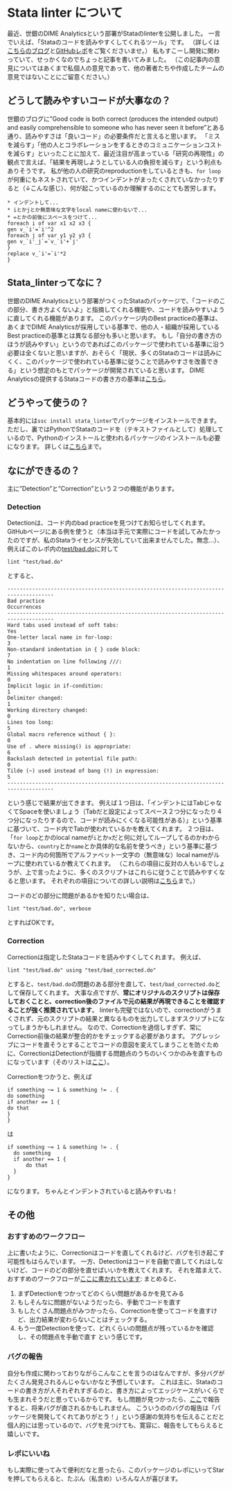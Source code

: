 # Stata linter について

最近、世銀のDIME Analyticsという部署がStataのlinterを公開しました。
一言でいえば、「Stataのコードを読みやすくしてくれるツール」です。
（詳しくは[こちらのブログ](https://blogs.worldbank.org/impactevaluations/stata-linter-produces-stata-code-sparks-joy)と[GitHubレポ](https://github.com/worldbank/stata-linter)をご覧くださいませ。）
私もすこーし開発に関わっていて、せっかくなのでちょっと記事を書いてみました。
（この記事内の意見についてはあくまで私個人の意見であって、他の著者たちや作成したチームの意見ではないことにご留意ください。）

## どうして読みやすいコードが大事なの？

世銀のブログに”Good code is both correct (produces the intended output) and easily comprehensible to someone who has never seen it before”とある通り、読みやすさは「良いコード」の必要条件だと言えると思います。
「ミスを減らす」「他の人とコラボレーションをするときのコミュニケーションコストを減らす」といったことに加えて、最近注目が高まっている「研究の再現性」の観点で言えば、「結果を再現しようとしている人の負担を減らす」という利点もありそうです。
私が他の人の研究のreproductionをしているときも、`for loop`が何重にもネストされていて、かつインデントがまったくされていなかったりすると（↓こんな感じ）、何が起こっているのか理解するのにとても苦労します。

```
* インデントして...
* iとかjとか無意味な文字をlocal nameに使わないで...
* =とかの前後にスペースをつけて...
foreach i of var x1 x2 x3 {
gen v_`i'=`i'^2
foreach j of var y1 y2 y3 {
gen v_`i'_j`=`v_`i'+`j'
}
replace v_`i'=`i'*2
}
```

## Stata_linterってなに？

世銀のDIME Analyticsという部署がつくったStataのパッケージで、「コードのこの部分、書き方よくないよ」と指摘してくれる機能や、コードを読みやすいように直してくれる機能があります。
このパッケージ内のBest practiceの基準は、あくまでDIME Analyticsが採用している基準で、他の人・組織が採用しているBest practiceの基準とは異なる部分も多いと思います。
もし「自分の書き方のほうが読みやすい」というのであればこのパッケージで使われている基準に沿う必要は全くないと思いますが、おそらく「現状、多くのStataのコードは読みにくく、このパッケージで使われている基準に従うことで読みやすさを改善できる」という想定のもとでパッケージが開発されていると思います。
DIME Analyticsの提供するStataコードの書き方の基準は[こちら](https://worldbank.github.io/dime-data-handbook/coding.html#the-dime-analytics-stata-style-guide)。

## どうやって使うの？

基本的には`ssc install stata_linter`でパッケージをインストールできます。
ただし、裏ではPythonでStataのコードを（テキストファイルとして）処理しているので、Pythonのインストールと使われるパッケージのインストールも必要になります。
詳しくは[こちら](https://github.com/worldbank/stata-linter#requirements)まで。

## なにができるの？

主に”Detection”と”Correction”という２つの機能があります。

### Detection

Detectionは、コード内のbad practiceを見つけてお知らせしてくれます。
GitHubページにある例を使うと（本当は手元で実際にコードを試してみたかったのですが、私のStataライセンスが失効していて出来ませんでした。無念…）、例えばこのレポ内の[test/bad.do](https://github.com/worldbank/stata-linter/blob/master/test/bad.do)に対して

```
lint "test/bad.do"
```

とすると、

```
-------------------------------------------------------------------------------------
Bad practice                                                          Occurrences                   
-------------------------------------------------------------------------------------
Hard tabs used instead of soft tabs:                                  Yes       
One-letter local name in for-loop:                                    3
Non-standard indentation in { } code block:                           7
No indentation on line following ///:                                 1
Missing whitespaces around operators:                                 0
Implicit logic in if-condition:                                       1
Delimiter changed:                                                    1
Working directory changed:                                            0
Lines too long:                                                       5
Global macro reference without { }:                                   0
Use of . where missing() is appropriate:                              6
Backslash detected in potential file path:                            0
Tilde (~) used instead of bang (!) in expression:                     5
-------------------------------------------------------------------------------------
```

という感じで結果が出てきます。
例えば１つ目は、「インデントにはTabじゃなくてSpaceを使いましょう（Tabだと設定によってスペース２つ分になったり４つ分になったりするので、コードが読みにくくなる可能性がある）」という基準に基づいて、コード内でTabが使われているかを教えてくれます。
２つ目は、「`for loop`とかのlocal nameが`i`とか`x`だと何に対してループしてるのかわからないから、`country`とか`name`とか具体的な名前を使うべき」という基準に基づき、コード内の何箇所でアルファベット一文字の（無意味な）local nameがループに使われているか教えてくれます。
（これらの項目に反対の人もいるでしょうが、上で言ったように、多くのスクリプトはこれらに従うことで読みやすくなると思います。
それぞれの項目についての詳しい説明は[こちら](https://github.com/worldbank/stata-linter#coding-practices-to-be-detected)まで。）

コードのどの部分に問題があるかを知りたい場合は、
```
lint "test/bad.do", verbose
```
とすればOKです。

### Correction

Correctionは指定したStataコードを読みやすくしてくれます。
例えば、
```
lint "test/bad.do" using "test/bad_corrected.do"
```
とすると、`test/bad.do`の問題のある部分を直して、`test/bad_corrected.do`として保存してくれます。
大事な点ですが、**常にオリジナルのスクリプトは保存しておくことと、correction後のファイルで元の結果が再現できることを確認することが強く推奨されています**。
linterも完璧ではないので、correctionがうまくされず、元のスクリプトの結果と異なるものを出力してしますスクリプトになってしまうかもしれません。
なので、Correctionを過信しすぎず、常にCorrection前後の結果が整合的かをチェックする必要があります。
アグレッシブにコードを直そうとすることでコードの意図を変えてしまうことを防ぐために、CorrectionはDetectionが指摘する問題点のうちのいくつかのみを直すものになっています（そのリストは[ここ](https://github.com/worldbank/stata-linter#coding-practices-to-be-corrected)）。

Correctionをつかうと、例えば

```
if something ~= 1 & something != . {
do something
if another == 1 {
do that
}
}
```
は
```
if something ~= 1 & something != . {
  do something
  if another == 1 {
      do that
  }
}
```
になります。
ちゃんとインデントされていると読みやすいね！

## その他

### おすすめのワークフロー

上に書いたように、Correctionはコードを直してくれるけど、バグを引き起こす可能性もはらんでいます。
一方、Detectionはコードを自動で直してくれはしないけど、コードのどの部分を直せばいいかを教えてくれます。
それを踏まえて、おすすめのワークフローが[ここに書かれています](https://github.com/worldbank/stata-linter#recommended-use):
まとめると、
1. まずDetectionをつかってどのくらい問題があるかを見てみる
2. もしそんなに問題がないようだったら、手動でコードを直す
3. もしたくさん問題点がみつかったら、Correctionを使ってコードを直すけど、出力結果が変わらないことはチェックする。
4. もう一度Detectionを使って、どれくらいの問題点が残っているかを確認し、その問題点を手動で直す
という感じです。

### バグの報告

自分も作成に関わっておりながらこんなことを言うのはなんですが、多分バグがたくさん発見されるんじゃないかなと予想しています。
これは主に、Stataのコードの書き方が人それぞれすぎるのと、書き方によってエッジケースがいくらでも生まれそうだと思っているからです。
もし問題が見つかったら、[ここ](https://github.com/worldbank/stata-linter/issues)で報告すると、将来バグが直されるかもしれません。
こういうののバグの報告は「パッケージを開発してくれてありがとう！」という感謝の気持ちを伝えることだと個人的には思っているので、バグを見つけても、寛容に、報告をしてもらえると嬉しいです。

### レポにいいね

もし実際に使ってみて便利だなと思ったら、このパッケージのレポにいってStarを押してもらえると、たぶん（私含め）いろんな人が喜びます。

